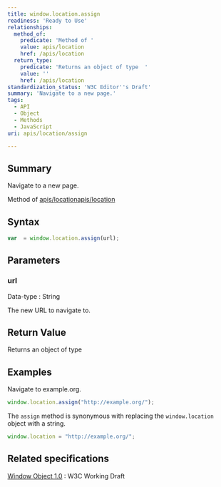 ```yaml
---
title: window.location.assign
readiness: 'Ready to Use'
relationships:
  method_of:
    predicate: 'Method of '
    value: apis/location
    href: /apis/location
  return_type:
    predicate: 'Returns an object of type  '
    value: ''
    href: /apis/location
standardization_status: 'W3C Editor''s Draft'
summary: 'Navigate to a new page.'
tags:
  - API
  - Object
  - Methods
  - JavaScript
uri: apis/location/assign

---
```

## Summary

Navigate to a new page.

Method of [apis/location](/apis/location)[apis/location](/apis/location)

## Syntax

``` js
var  = window.location.assign(url);
```

## Parameters

### url

 Data-type
:   String

 The new URL to navigate to.

## Return Value

Returns an object of type

## Examples

Navigate to example.org.

``` js
window.location.assign("http://example.org/");
```

The `assign` method is synonymous with replacing the `window.location` object with a string.

``` js
window.location = "http://example.org/";
```

## Related specifications

[Window Object 1.0](http://www.w3.org/TR/Window/)
:   W3C Working Draft
